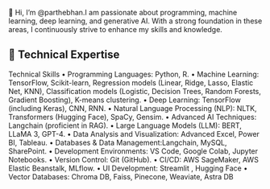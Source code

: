 👋 Hi, I’m @parthebhan.I am passionate about programming, machine learning, deep learning, and generative AI. With a strong foundation in these areas, I continuously strive to enhance my skills and knowledge.

## 💼 Technical Expertise
Technical Skills
• Programming Languages: Python, R.
• Machine Learning: TensorFlow, Scikit-learn, Regression models (Linear, Ridge, Lasso, Elastic Net, KNN),
Classification models (Logistic, Decision Trees, Random Forests, Gradient Boosting), K-means clustering.
• Deep Learning: TensorFlow (including Keras), CNN, RNN.
• Natural Language Processing (NLP): NLTK, Transformers (Hugging Face), SpaCy, Gensim.
• Advanced AI Techniques: Langchain (proficient in RAG).
• Large Language Models (LLM): BERT, LLaMA 3, GPT-4.
• Data Analysis and Visualization: Advanced Excel, Power BI, Tableau.
• Databases & Data Management:Langchain, MySQL, SharePoint.
• Development Environments: VS Code, Google Colab, Jupyter Notebooks.
• Version Control: Git (GitHub).
• CI/CD: AWS SageMaker, AWS Elastic Beanstalk, MLflow.
• UI Development: Streamlit , Hugging Face
• Vector Databases: Chroma DB, Faiss, Pinecone, Weaviate, Astra DB


